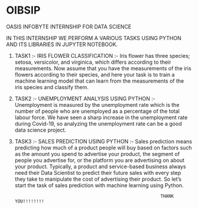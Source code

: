 # OIBSIP
OASIS INFOBYTE INTERNSHIP FOR DATA SCIENCE 

IN THIS INTERNSHIP WE PERFORM A VARIOUS TASKS USING PYTHON AND ITS LIBRARIES IN JUPYTER NOTEBOOK.

1) TASK1 :- IRIS FLOWER CLASSIFICATION :- 
                                        Iris flower has three species; setosa, versicolor, and virginica, which differs according to their
measurements. Now assume that you have the measurements of the iris flowers according to
their species, and here your task is to train a machine learning model that can learn from the
measurements of the iris species and classify them.

2) TASK2 :- UNEMPLOYMENT ANALYSIS USING PYTHON :- 
                                        Unemployment is measured by the unemployment rate which is the number of people
who are unemployed as a percentage of the total labour force. We have seen a sharp
increase in the unemployment rate during Covid-19, so analyzing the unemployment rate
can be a good data science project. 

3) TASK3 :- SALES PREDICTION USING PYTHON :- 
                                        Sales prediction means predicting how much of a product people will buy based on factors
such as the amount you spend to advertise your product, the segment of people you
advertise for, or the platform you are advertising on about your product.
Typically, a product and service-based business always need their Data Scientist to predict
their future sales with every step they take to manipulate the cost of advertising their
product. So let’s start the task of sales prediction with machine learning using Python.


                                                              THANK YOU!!!!!!!!
